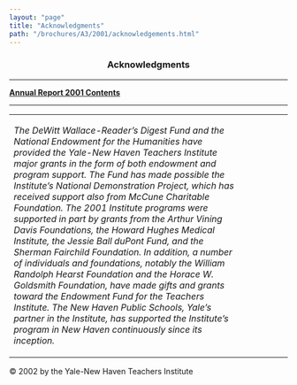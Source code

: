 ```yaml
---
layout: "page"
title: "Acknowledgments"
path: "/brochures/A3/2001/acknowledgements.html"
---
```

<main>
<center>
<h3>Acknowledgments</h3></center>
<hr/>
<b><a href="index.html">Annual Report 2001 Contents</a> 
</b>
<hr/>
<table cellpadding="2">
<tbody><tr>
<td width="85%">
<p><i>The DeWitt Wallace-Reader’s Digest Fund and the National Endowment for the Humanities have provided the Yale-New Haven Teachers Institute major grants in the form of both endowment and program support. The Fund has made possible the Institute’s National Demonstration Project, which has received support also from McCune Charitable Foundation. The 2001 Institute programs were supported in part by grants from the Arthur Vining Davis Foundations, the Howard Hughes Medical Institute, the Jessie Ball duPont Fund, and the Sherman Fairchild Foundation. In addition, a number of individuals and foundations, notably the William Randolph Hearst Foundation and the Horace W. Goldsmith Foundation, have made gifts and grants toward the Endowment Fund for the Teachers Institute. The New Haven Public Schools, Yale’s partner in the Institute, has supported the Institute’s program in New Haven continuously since its inception.
</i>
</p>
</td>
<td width="15%">
</td>
</tr>
</tbody></table>
© 2002 by the Yale-New Haven Teachers Institute
</main>